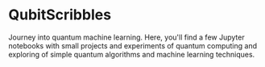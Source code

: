 # QubitScribbles
Journey into quantum machine learning. Here, you'll find a few Jupyter notebooks with small projects and experiments of quantum computing and exploring of simple quantum algorithms and machine learning techniques.

